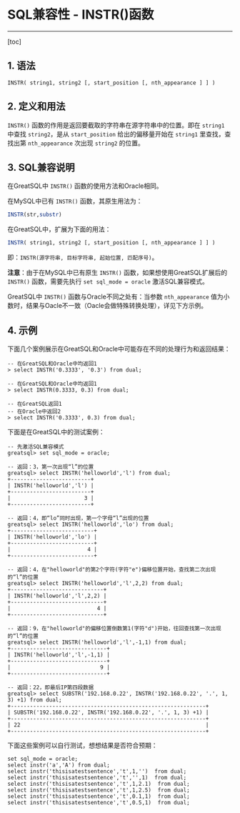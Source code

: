 # SQL兼容性 - INSTR()函数
---
[toc]
## 1. 语法
```
INSTR( string1, string2 [, start_position [, nth_appearance ] ] )
```

## 2. 定义和用法
`INSTR()` 函数的作用是返回要截取的字符串在源字符串中的位置。即在 `string1` 中查找 `string2`，是从 `start_position` 给出的偏移量开始在 `string1` 里查找，查找出第 `nth_appearance` 次出现 `string2` 的位置。

## 3. SQL兼容说明

在GreatSQL中 `INSTR()` 函数的使用方法和Oracle相同。

在MySQL中已有 `INSTR()` 函数，其原生用法为：
```sql
INSTR(str,substr)
```

在GreatSQL中，扩展为下面的用法：
```sql
INSTR( string1, string2 [, start_position [, nth_appearance ] ] )
```
即：`INSTR(源字符串, 目标字符串, 起始位置, 匹配序号)`。

**注意**：由于在MySQL中已有原生 `INSTR()` 函数，如果想使用GreatSQL扩展后的 `INSTR()` 函数，需要先执行 `set sql_mode = oracle` 激活SQL兼容模式。

GreatSQL中 `INSTR()` 函数与Oracle不同之处有：当参数 `nth_appearance` 值为小数时，结果与Oacle不一致（Oacle会做特殊转换处理），详见下方示例。

## 4. 示例

下面几个案例展示在GreatSQL和Oracle中可能存在不同的处理行为和返回结果：
```
-- 在GreatSQL和Oracle中均返回1
> select INSTR('0.3333', '0.3') from dual;

-- 在GreatSQL和Oracle中均返回1
> select INSTR(0.3333, 0.3) from dual;

-- 在GreatSQL返回1
-- 在Oracle中返回2
> select INSTR('0.3333', 0.3) from dual;
```

下面是在GreatSQL中的测试案例：
```
-- 先激活SQL兼容模式
greatsql> set sql_mode = oracle;

-- 返回：3，第一次出现“l”的位置
greatsql> select INSTR('helloworld','l') from dual;
+-------------------------+
| INSTR('helloworld','l') |
+-------------------------+
|                       3 |
+-------------------------+

-- 返回：4，即“lo”同时出现，第一个字母“l”出现的位置
greatsql> select INSTR('helloworld','lo') from dual;
+--------------------------+
| INSTR('helloworld','lo') |
+--------------------------+
|                        4 |
+--------------------------+

-- 返回：4，在"helloworld"的第2个字符(字符"e")偏移位置开始，查找第二次出现的“l”的位置
greatsql> select INSTR('helloworld','l',2,2) from dual;
+-----------------------------+
| INSTR('helloworld','l',2,2) |
+-----------------------------+
|                           4 |
+-----------------------------+

-- 返回：9，在"helloworld"的偏移位置倒数第1(字符"d")开始，往回查找第一次出现的“l”的位置
greatsql> select INSTR('helloworld','l',-1,1) from dual;
+------------------------------+
| INSTR('helloworld','l',-1,1) |
+------------------------------+
|                            9 |
+------------------------------+

-- 返回：22，即最后IP第四段数据
greatsql> select SUBSTR('192.168.0.22', INSTR('192.168.0.22', '.', 1, 3) +1) from dual;
+-------------------------------------------------------------+
| SUBSTR('192.168.0.22', INSTR('192.168.0.22', '.', 1, 3) +1) |
+-------------------------------------------------------------+
| 22                                                          |
+-------------------------------------------------------------+
```

下面这些案例可以自行测试，想想结果是否符合预期：
```
set sql_mode = oracle;
select instr('a','A') from dual;
select instr('thisisatestsentence','t',1,'')  from dual;
select instr('thisisatestsentence','t','',1)  from dual;
select instr('thisisatestsentence','t',1,2.1)  from dual;
select instr('thisisatestsentence','t',1,2.5)  from dual;
select instr('thisisatestsentence','t',0.1,1)  from dual;
select instr('thisisatestsentence','t',0.5,1)  from dual;
```

